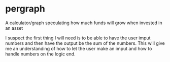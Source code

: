 # pergraph
A calculator/graph speculating how much funds will grow when invested in an asset

I suspect the first thing I will need is to be able to have the user imput numbers and then have the output be the sum of the numbers. This will give me an understanding of how to let the user make an imput and how to handle numbers on the logic end.
